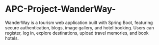 # APC-Project-WanderWay-
WanderWay is a tourism web application built with Spring Boot, featuring secure authentication, blogs, image gallery, and hotel booking. Users can register, log in, explore destinations, upload travel memories, and book hotels.

